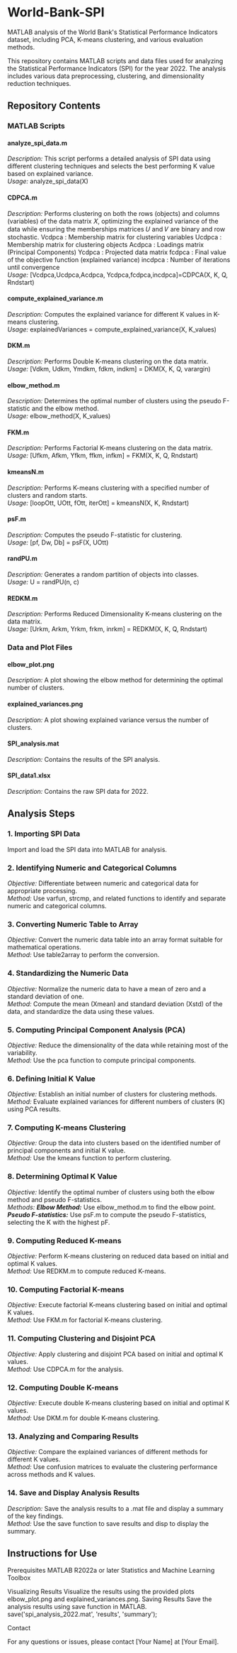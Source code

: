 # World-Bank-SPI
MATLAB analysis of the World Bank's Statistical Performance Indicators dataset, including PCA, K-means clustering, and various evaluation methods.

This repository contains MATLAB scripts and data files used for analyzing the Statistical Performance Indicators (SPI) for the year 2022. The analysis includes various data preprocessing, clustering, and dimensionality reduction techniques.

## Repository Contents

### MATLAB Scripts

#### analyze_spi_data.m

_Description:_ This script performs a detailed analysis of SPI data using different clustering techniques and selects the best performing K value based on explained variance.
<br>
_Usage:_ analyze_spi_data(X)

#### CDPCA.m

_Description:_ Performs clustering on both the rows (objects) and columns (variables) of the data matrix 𝑋, optimizing the explained variance of the data while ensuring the memberships matrices 𝑈 and 𝑉 are binary and row stochastic.
Vcdpca : Membership matrix for clustering variables
Ucdpca : Membership matrix for clustering objects
Acdpca : Loadings matrix (Principal Components)
Ycdpca : Projected data matrix
fcdpca : Final value of the objective function (explained variance)
incdpca : Number of iterations until convergence
<br>
_Usage:_ [Vcdpca,Ucdpca,Acdpca, Ycdpca,fcdpca,incdpca]=CDPCA(X, K, Q, Rndstart)

#### compute_explained_variance.m
_Description:_ Computes the explained variance for different K values in K-means clustering. 
<br>
_Usage:_ explainedVariances = compute_explained_variance(X, K_values)

#### DKM.m
_Description:_ Performs Double K-means clustering on the data matrix.
<br>
_Usage:_ [Vdkm, Udkm, Ymdkm, fdkm, indkm] = DKM(X, K, Q, varargin)

#### elbow_method.m
_Description:_ Determines the optimal number of clusters using the pseudo F-statistic and the elbow method.
<br>
_Usage:_ elbow_method(X, K_values)

#### FKM.m
_Description:_ Performs Factorial K-means clustering on the data matrix.
<br>
_Usage:_ [Ufkm, Afkm, Yfkm, ffkm, infkm] = FKM(X, K, Q, Rndstart)

#### kmeansN.m
_Description:_ Performs K-means clustering with a specified number of clusters and random starts.
<br>
_Usage:_ [loopOtt, UOtt, fOtt, iterOtt] = kmeansN(X, K, Rndstart)

#### psF.m
_Description:_ Computes the pseudo F-statistic for clustering.
<br>
_Usage:_ [pf, Dw, Db] = psF(X, UOtt)

#### randPU.m
_Description:_ Generates a random partition of objects into classes.
<br>
_Usage:_ U = randPU(n, c)

#### REDKM.m
_Description:_ Performs Reduced Dimensionality K-means clustering on the data matrix.
<br>
_Usage:_ [Urkm, Arkm, Yrkm, frkm, inrkm] = REDKM(X, K, Q, Rndstart)


### Data and Plot Files

#### elbow_plot.png
_Description:_ A plot showing the elbow method for determining the optimal number of clusters.

#### explained_variances.png
_Description:_ A plot showing explained variance versus the number of clusters.

#### SPI_analysis.mat
_Description:_ Contains the results of the SPI analysis.

#### SPI_data1.xlsx
_Description:_ Contains the raw SPI data for 2022.


## Analysis Steps

### 1. Importing SPI Data
Import and load the SPI data into MATLAB for analysis.
### 2. Identifying Numeric and Categorical Columns
_Objective:_ Differentiate between numeric and categorical data for appropriate processing.
<br>
_Method:_ Use varfun, strcmp, and related functions to identify and separate numeric and categorical columns.
### 3. Converting Numeric Table to Array
_Objective:_ Convert the numeric data table into an array format suitable for mathematical operations.
<br>
_Method:_ Use table2array to perform the conversion.
### 4. Standardizing the Numeric Data
_Objective:_ Normalize the numeric data to have a mean of zero and a standard deviation of one.
<br>
_Method:_ Compute the mean (Xmean) and standard deviation (Xstd) of the data, and standardize the data using these values.
### 5. Computing Principal Component Analysis (PCA)
_Objective:_ Reduce the dimensionality of the data while retaining most of the variability.
<br>
_Method:_ Use the pca function to compute principal components.
### 6. Defining Initial K Value
_Objective:_ Establish an initial number of clusters for clustering methods.
<br>
_Method:_ Evaluate explained variances for different numbers of clusters (K) using PCA results.
### 7. Computing K-means Clustering
_Objective:_ Group the data into clusters based on the identified number of principal components and initial K value.
<br>
_Method:_ Use the kmeans function to perform clustering.
### 8. Determining Optimal K Value
_Objective:_ Identify the optimal number of clusters using both the elbow method and pseudo F-statistics.
<br>
_Methods:_
___Elbow Method:___ Use elbow_method.m to find the elbow point.
<br>
___Pseudo F-statistics:___ Use psF.m to compute the pseudo F-statistics, selecting the K with the highest pF.
### 9. Computing Reduced K-means
_Objective:_ Perform K-means clustering on reduced data based on initial and optimal K values.
<br>
_Method:_ Use REDKM.m to compute reduced K-means.
### 10. Computing Factorial K-means
_Objective:_ Execute factorial K-means clustering based on initial and optimal K values.
<br>
_Method:_ Use FKM.m for factorial K-means clustering.
### 11. Computing Clustering and Disjoint PCA
_Objective:_ Apply clustering and disjoint PCA based on initial and optimal K values.
<br>
_Method:_ Use CDPCA.m for the analysis.
### 12. Computing Double K-means
_Objective:_ Execute double K-means clustering based on initial and optimal K values.
<br>
_Method:_ Use DKM.m for double K-means clustering.
### 13. Analyzing and Comparing Results
_Objective:_ Compare the explained variances of different methods for different K values.
<br>
_Method:_ Use confusion matrices to evaluate the clustering performance across methods and K values.
### 14. Save and Display Analysis Results
_Description:_ Save the analysis results to a .mat file and display a summary of the key findings.
<br>
_Method:_ Use the save function to save results and disp to display the summary.

## Instructions for Use

Prerequisites
MATLAB R2022a or later
Statistics and Machine Learning Toolbox



Visualizing Results
Visualize the results using the provided plots elbow_plot.png and explained_variances.png.
Saving Results
Save the analysis results using save function in MATLAB.
save('spi_analysis_2022.mat', 'results', 'summary');


Contact

For any questions or issues, please contact [Your Name] at [Your Email].
